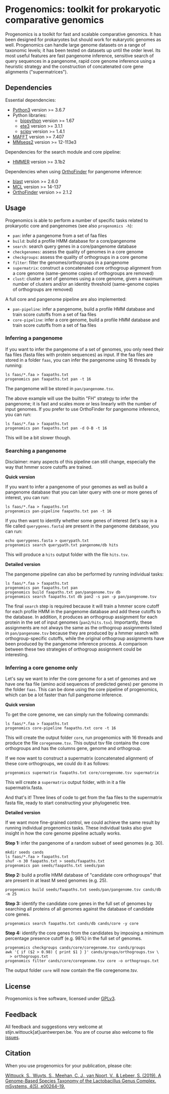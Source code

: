 # Progenomics: toolkit for prokaryotic comparative genomics

Progenomics is a toolkit for fast and scalable comparative genomics. It has been designed for prokaryotes but should work for eukaryotic genomes as well. Progenomics can handle large genome datasets on a range of taxonomic levels; it has been tested on datasets up until the order level. Its most useful features are fast pangenome inference, sensitive search of query sequences in a pangenome, rapid core genome inference using a heuristic strategy and the construction of concatenated core gene alignments ("supermatrices"). 

## Dependencies

Essential dependencies: 

* [Python3](https://www.python.org/) version >= 3.6.7
* Python libraries:
    * [biopython](https://biopython.org/) version >= 1.67
    * [ete3](http://etetoolkit.org/) version >= 3.1.1
    * [scipy](https://www.scipy.org/) version >= 1.4.1
* [MAFFT](https://mafft.cbrc.jp/alignment/software/) version >= 7.407
* [MMseqs2](https://github.com/soedinglab/MMseqs2) version >= 12-113e3

Dependencies for the search module and core pipeline:

* [HMMER](http://hmmer.org/) version >= 3.1b2

Dependencies when using [OrthoFinder](https://github.com/davidemms/OrthoFinder) for pangenome inference:

* [blast](https://blast.ncbi.nlm.nih.gov/Blast.cgi?CMD=Web&PAGE_TYPE=BlastDocs&DOC_TYPE=Download) version >= 2.6.0
* [MCL](https://www.micans.org/mcl/index.html?sec_software) version >= 14-137
* [OrthoFinder](https://github.com/davidemms/OrthoFinder) version >= 2.1.2

## Usage

Progenomics is able to perform a number of specific tasks related to prokaryotic core and pangenomes (see also `progenomics -h`):

* `pan`: infer a pangenome from a set of faa files
* `build`: build a profile HMM database for a core/pangenome
* `search`: search query genes in a core/pangenome database
* `checkgenomes`: assess the quality of genomes in a core genome
* `checkgroups`: assess the quality of orthogroups in a core genome
* `filter`: filter the genomes/orthogroups in a pangenome
* `supermatrix`: construct a concatenated core orthogroup alignment from a core genome (same-genome copies of orthogroups are removed)
* `clust`: cluster a set of genomes using a core genome, given a maximum number of clusters and/or an identity threshold (same-genome copies of orthogroups are removed)

A full core and pangenome pipeline are also implemented:

* `pan-pipeline`: infer a pangenome, build a profile HMM database and train score cutoffs from a set of faa files
* `core-pipeline`: infer a core genome, build a profile HMM database and train score cutoffs from a set of faa files

### Inferring a pangenome

If you want to infer the pangenome of a set of genomes, you only need their faa files (fasta files with protein sequences) as input. If the faa files are stored in a folder `faas`, you can infer the pangenome using 16 threads by running: 

    ls faas/*.faa > faapaths.txt
    progenomics pan faapaths.txt pan -t 16
    
The pangenome will be stored in `pan/pangenome.tsv`. 

The above example will use the builtin "FH" strategy to infer the pangenome; it is fast and scales more or less linearly with the number of input genomes. If you prefer to use OrthoFinder for pangenome inference, you can run:

    ls faas/*.faa > faapaths.txt
    progenomics pan faapaths.txt pan -d O-B -t 16
    
This will be a bit slower though.

### Searching a pangenome

Disclaimer: many aspects of this pipeline can still change, especially the way that hmmer score cutoffs are trained.

**Quick version**

If you want to infer a pangenome of your genomes as well as build a pangenome database that you can later query with one or more genes of interest, you can run:

    ls faas/*.faa > faapaths.txt
    progenomics pan-pipeline faapaths.txt pan -t 16

If you then want to identify whether some genes of interest (let's say in a file called `querygenes.fasta`) are present in the pangenome database, you can run:

    echo querygenes.fasta > querypath.txt
    progenomics search querypath.txt pangenome/db hits

This will produce a `hits` output folder with the file `hits.tsv`.

**Detailed version**

The pangenome pipeline can also be performed by running individual tasks:

    ls faas/*.faa > faapaths.txt
    progenomics pan faapaths.txt pan
    progenomics build faapaths.txt pan/pangenome.tsv db
    progenomics search faapaths.txt db pan2 -s pan -p pan/pangenome.tsv

The final `search` step is required because it will train a hmmer score cutoff for each profile HMM in the pangenome database and add these cutoffs to the database. In addition, it produces an orthogroup assignment for each protein in the set of input genomes (`pan2/hits.tsv`). Importantly, these assignments are not always the same as the orthogroup assignments listed in `pan/pangenome.tsv` because they are produced by a hmmer search with orthogroup-specific cutoffs, while the original orthogroup assignments have been produced by the pangenome inference process. A comparison between these two strategies of orthogroup assignment could be interesting.

### Inferring a core genome only

Let's say we want to infer the core genome for a set of genomes and we have one faa file (amino acid sequences of predicted genes) per genome in the folder `faas`. This can be done using the core pipeline of progenomics, which can be a lot faster than full pangenome inference. 

**Quick version**

To get the core genome, we can simply run the following commands:

    ls faas/*.faa > faapaths.txt
    progenomics core-pipeline faapaths.txt core -t 16

This will create the output folder `core`, run progenomics with 16 threads and produce the file `coregenome.tsv`. This output tsv file contains the core orthogroups and has the columns gene, genome and orthogroup.

If we now want to construct a supermatrix (concatenated alignment) of these core orthogroups, we could do it as follows:

    progenomics supermatrix faapaths.txt core/coregenome.tsv supermatrix

This will create a `supermatrix` output folder, with in it a file supermatrix.fasta.

And that's it! Three lines of code to get from the faa files to the supermatrix fasta file, ready to start constructing your phylogenetic tree.

**Detailed version**

If we want more fine-grained control, we could achieve the same result by running individual progenomics tasks. These individual tasks also give insight in how the core genome pipeline actually works.

**Step 1:** infer the pangenome of a random subset of seed genomes (e.g. 30).

    mkdir seeds cands
    ls faas/*.faa > faapaths.txt
    shuf -n 30 faapaths.txt > seeds/faapaths.txt
    progenomics pan seeds/faapaths.txt seeds/pan

**Step 2:** build a profile HMM database of "candidate core orthogroups" that are present in at least M seed genomes (e.g. 25).

    progenomics build seeds/faapaths.txt seeds/pan/pangenome.tsv cands/db -m 25

**Step 3:** identify the candidate core genes in the full set of genomes by searching all proteins of all genomes against the database of candidate core genes.

    progenomics search faapaths.txt cands/db cands/core -y core

**Step 4:** identify the core genes from the candidates by imposing a minimum percentage presence cutoff (e.g. 98%) in the full set of genomes.

    progenomics checkgroups cands/core/coregenome.tsv cands/groups
    awk '{ if ($2 > 0.98) { print $1 } }' cands/groups/orthogroups.tsv \
      > orthogroups.txt
    progenomics filter cands/core/coregenome.tsv core -o orthogroups.txt

The output folder `core` will now contain the file coregenome.tsv.

## License

Progenomics is free software, licensed under [GPLv3](https://github.com/SWittouck/progenomics/blob/master/LICENSE).

## Feedback

All feedback and suggestions very welcome at stijn.wittouck[at]uantwerpen.be. You are of course also welcome to file [issues](https://github.com/SWittouck/progenomics/issues).

## Citation

When you use progenomics for your publication, please cite:

[Wittouck, S., Wuyts, S., Meehan, C. J., van Noort, V., & Lebeer, S. (2019). A Genome-Based Species Taxonomy of the Lactobacillus Genus Complex. mSystems, 4(5), e00264–19.](https://doi.org/10.1128/mSystems.00264-19)
